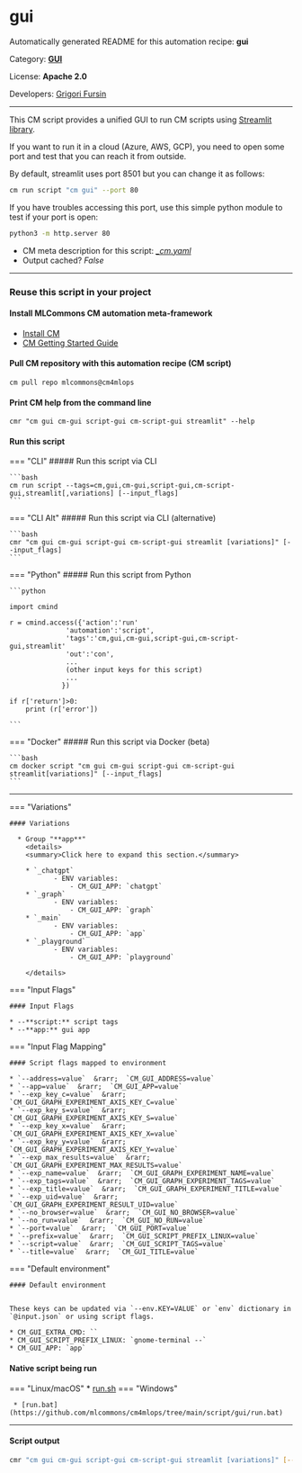 # gui
Automatically generated README for this automation recipe: **gui**

Category: **[GUI](..)**

License: **Apache 2.0**

Developers: [Grigori Fursin](https://cKnowledge.org/gfursin)


---

This CM script provides a unified GUI to run CM scripts using [Streamlit library](https://streamlit.io).

If you want to run it in a cloud (Azure, AWS, GCP), you need to open some port and test that you can reach it from outside.

By default, streamlit uses port 8501 but you can change it as follows:

```bash
cm run script "cm gui" --port 80
```

If you have troubles accessing this port, use this simple python module to test if your port is open:
```bash
python3 -m http.server 80
```


* CM meta description for this script: *[_cm.yaml](https://github.com/mlcommons/cm4mlops/tree/main/script/gui/_cm.yaml)*
* Output cached? *False*

---
### Reuse this script in your project

#### Install MLCommons CM automation meta-framework

* [Install CM](https://docs.mlcommons.org/ck/install)
* [CM Getting Started Guide](https://docs.mlcommons.org/ck/getting-started/)

#### Pull CM repository with this automation recipe (CM script)

```cm pull repo mlcommons@cm4mlops```

#### Print CM help from the command line

````cmr "cm gui cm-gui script-gui cm-script-gui streamlit" --help````

#### Run this script

=== "CLI"
    ##### Run this script via CLI

    ```bash
    cm run script --tags=cm,gui,cm-gui,script-gui,cm-script-gui,streamlit[,variations] [--input_flags]
    ```
=== "CLI Alt"
    ##### Run this script via CLI (alternative)


    ```bash
    cmr "cm gui cm-gui script-gui cm-script-gui streamlit [variations]" [--input_flags]
    ```

=== "Python"
    ##### Run this script from Python


    ```python

    import cmind

    r = cmind.access({'action':'run'
                  'automation':'script',
                  'tags':'cm,gui,cm-gui,script-gui,cm-script-gui,streamlit'
                  'out':'con',
                  ...
                  (other input keys for this script)
                  ...
                 })

    if r['return']>0:
        print (r['error'])

    ```


=== "Docker"
    ##### Run this script via Docker (beta)

    ```bash
    cm docker script "cm gui cm-gui script-gui cm-script-gui streamlit[variations]" [--input_flags]
    ```
___

=== "Variations"


    #### Variations

      * Group "**app**"
        <details>
        <summary>Click here to expand this section.</summary>

        * `_chatgpt`
               - ENV variables:
                   - CM_GUI_APP: `chatgpt`
        * `_graph`
               - ENV variables:
                   - CM_GUI_APP: `graph`
        * `_main`
               - ENV variables:
                   - CM_GUI_APP: `app`
        * `_playground`
               - ENV variables:
                   - CM_GUI_APP: `playground`

        </details>

=== "Input Flags"


    #### Input Flags

    * --**script:** script tags
    * --**app:** gui app
=== "Input Flag Mapping"


    #### Script flags mapped to environment

    * `--address=value`  &rarr;  `CM_GUI_ADDRESS=value`
    * `--app=value`  &rarr;  `CM_GUI_APP=value`
    * `--exp_key_c=value`  &rarr;  `CM_GUI_GRAPH_EXPERIMENT_AXIS_KEY_C=value`
    * `--exp_key_s=value`  &rarr;  `CM_GUI_GRAPH_EXPERIMENT_AXIS_KEY_S=value`
    * `--exp_key_x=value`  &rarr;  `CM_GUI_GRAPH_EXPERIMENT_AXIS_KEY_X=value`
    * `--exp_key_y=value`  &rarr;  `CM_GUI_GRAPH_EXPERIMENT_AXIS_KEY_Y=value`
    * `--exp_max_results=value`  &rarr;  `CM_GUI_GRAPH_EXPERIMENT_MAX_RESULTS=value`
    * `--exp_name=value`  &rarr;  `CM_GUI_GRAPH_EXPERIMENT_NAME=value`
    * `--exp_tags=value`  &rarr;  `CM_GUI_GRAPH_EXPERIMENT_TAGS=value`
    * `--exp_title=value`  &rarr;  `CM_GUI_GRAPH_EXPERIMENT_TITLE=value`
    * `--exp_uid=value`  &rarr;  `CM_GUI_GRAPH_EXPERIMENT_RESULT_UID=value`
    * `--no_browser=value`  &rarr;  `CM_GUI_NO_BROWSER=value`
    * `--no_run=value`  &rarr;  `CM_GUI_NO_RUN=value`
    * `--port=value`  &rarr;  `CM_GUI_PORT=value`
    * `--prefix=value`  &rarr;  `CM_GUI_SCRIPT_PREFIX_LINUX=value`
    * `--script=value`  &rarr;  `CM_GUI_SCRIPT_TAGS=value`
    * `--title=value`  &rarr;  `CM_GUI_TITLE=value`



=== "Default environment"

    #### Default environment


    These keys can be updated via `--env.KEY=VALUE` or `env` dictionary in `@input.json` or using script flags.

    * CM_GUI_EXTRA_CMD: ``
    * CM_GUI_SCRIPT_PREFIX_LINUX: `gnome-terminal --`
    * CM_GUI_APP: `app`



#### Native script being run
=== "Linux/macOS"
     * [run.sh](https://github.com/mlcommons/cm4mlops/tree/main/script/gui/run.sh)
=== "Windows"

     * [run.bat](https://github.com/mlcommons/cm4mlops/tree/main/script/gui/run.bat)
___
#### Script output
```bash
cmr "cm gui cm-gui script-gui cm-script-gui streamlit [variations]" [--input_flags] -j
```